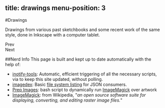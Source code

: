 title: drawings
menu-position: 3
---

#Drawings

Drawings from various past sketchbooks and some recent work of the same style,
done in Inkscape with a computer tablet.

<div id="filmstrip"></div><!--//#filmstrip-->
<div class="dev" id="slide-nav">
  <div id="prev-page" class="button slider"
    title="Previous Page of Slides">Prev</div>
  <div id="next-page" class="button slider"
    title="Next Page of Slides">Next</div>
</div>
<div id="sliderjs"></div><!--//#sliderjs-->

##Nerd Info
This page is built and kept up to date automatically with the help
of:

* [inotify-tools][inotify]: Automatic, efficient triggering of all the
  necessary scripts, via to keep this site updated, without polling.
* [imagedex][]: Basic [file system listing][jsondrawings] for JSON consumers.
* [Prep Images][prepimg]: bash script to dynamically run [ImageMagick][] over
  artwork
* [ImageMagick][]: from Wikipedia, "*an open source software suite for
  displaying, converting, and editing raster image files.*"

[inotify]: https://github.com/rvoicilas/inotify-tools/wiki/
[imagedex]: https://github.com/jzacsh/imagedex
[jsondrawings]: http://content.jzacsh.com/drawings/imagedex.json
[ImageMagick]: https://github.com/jzacsh/bin/blob/master/share/prep_images
[prepimg]: https://github.com/jzacsh/bin/blob/master/share/prep_images
